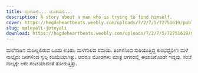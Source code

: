 ```yaml
---
title: ಮಳೆಯಲಿ... ಜೊತೆಯಲಿ...
description: A story about a man who is trying to find himself.
cover: https://hegdeheartbeats.weebly.com/uploads/7/2/7/5/72751619/published/picsart-01-01-10-59-09.jpg?1514827897
slug: maleyali-joteyali
download: https://hegdeheartbeats.weebly.com/uploads/7/2/7/5/72751619/maleyali-joteyali.pdf
---
```


ಮಲೆನಾಡಿನ ಮಡಿಲ್ಲಲಿರುವ ಒಂದು ಊರು. ಮಳೆಗಾಲದ ಸಮಯ. ತಿಂಗಳಿನಿಂದ ಸುರಿಯುತ್ತಿದ್ದ ಕುಂಭಧ್ರೋಣ ಮಳೆ ನಾಲ್ಕೈದು ದಿನಗಳಿಂದ ಸ್ವಲ್ಪ ಕಡಿಮೆಯಾಗಿತ್ತು. ಆದರೂ ಮೋಡಗಳು ಮಾತ್ರ ಆಗಸದಲ್ಲಿ ಈಜಾಡಿಕೊಂಡೇ ಇದ್ದವು. ಸಂಜೆ ನಾಲ್ಕಕ್ಕೇ ಆರು ಗಂಟೆಯಾದಂತೆ ತೋರುತ್ತಿತ್ತು.
